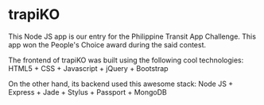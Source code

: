 trapiKO
=======

This Node JS app is our entry for the Philippine Transit App Challenge. This app won
the People's Choice award during the said contest. 

The frontend of trapiKO was built using the following cool technologies: 
HTML5 + CSS + Javascript + jQuery + Bootstrap

On the other hand, its backend used this awesome stack: 
Node JS + Express + Jade + Stylus + Passport + MongoDB
